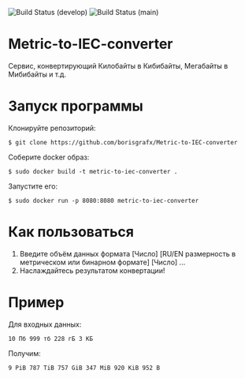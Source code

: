 ![Build Status](https://github.com/borisgrafx/Metric-to-IEC-converter/actions/workflows/main.yml/badge.svg?branch=develop) (develop)
![Build Status](https://github.com/borisgrafx/Metric-to-IEC-converter/actions/workflows/main.yml/badge.svg?branch=main) (main)
# Metric-to-IEC-converter
Сервис, конвертирующий Килобайты в Кибибайты, Мегабайты в Мибибайты и т.д.
# Запуск программы
Клонируйте репозиторий:
``` console
$ git clone https://github.com/borisgrafx/Metric-to-IEC-converter
```
Соберите docker образ:
``` console
$ sudo docker build -t metric-to-iec-converter .
```
Запустите его:
``` console
$ sudo docker run -p 8080:8080 metric-to-iec-converter
```
# Как пользоваться
1. Введите объём данных формата [Число] [RU/EN размерность в метрическом или бинарном формате] [Число] ...
2. Наслаждайтесь результатом конвертации!
# Пример
Для входных данных:
``` console
10 Пб 999 тб 228 гБ 3 КБ
```
Получим: 
``` console
9 PiB 787 TiB 757 GiB 347 MiB 920 KiB 952 B
```
